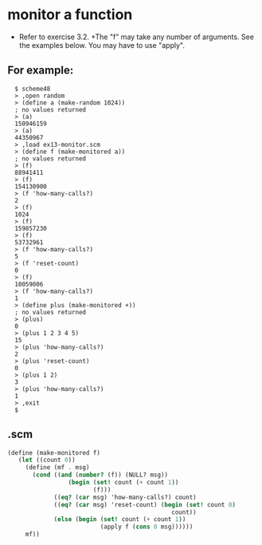 # monitor a function
+ Refer to exercise 3.2.
+The "f" may take any number of arguments. See the examples below. You may have to use "apply".
## For example:
      $ scheme48
      > ,open random
      > (define a (make-random 1024))
      ; no values returned
      > (a)
      150946159
      > (a)
      44350967
      > ,load ex13-monitor.scm
      > (define f (make-monitored a))
      ; no values returned
      > (f)
      88941411
      > (f)
      154130900
      > (f 'how-many-calls?)
      2
      > (f) 
      1024
      > (f)
      159857230
      > (f)
      53732961
      > (f 'how-many-calls?)
      5
      > (f 'reset-count)
      0
      > (f)
      10059006
      > (f 'how-many-calls?)
      1
      > (define plus (make-monitored +))
      ; no values returned
      > (plus)
      0
      > (plus 1 2 3 4 5)
      15
      > (plus 'how-many-calls?)
      2
      > (plus 'reset-count)
      0
      > (plus 1 2)
      3
      > (plus 'how-many-calls?)
      1
      > ,exit
      $  
## .scm   
```scheme
(define (make-monitored f)
   (let ((count 0))
     (define (mf . msg)
       (cond ((and (number? (f)) (NULL? msg))
                 (begin (set! count (+ count 1))
                        (f)))
             ((eq? (car msg) 'how-many-calls?) count)
             ((eq? (car msg) 'reset-count) (begin (set! count 0)
                                              count))
             (else (begin (set! count (+ count 1))
                          (apply f (cons 0 msg))))))
     mf))
```
